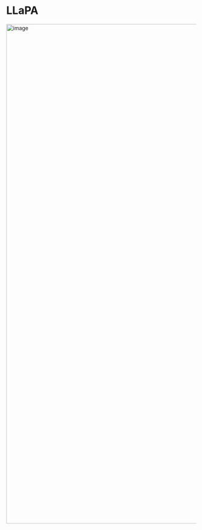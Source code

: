 # LLaPA


<img width="1321" alt="image" src="https://github.com/user-attachments/assets/bbbd6002-3b3f-431f-bca0-b6bfcfa89227" />
